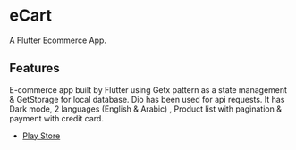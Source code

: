 # eCart

A Flutter Ecommerce App.

## Features

E-commerce app built by Flutter using Getx pattern as a state management & GetStorage for local database.
Dio has been used for api requests.
It has Dark mode, 2 languages (English & Arabic) , Product list with pagination & payment with credit card.

- [Play Store](https://play.google.com/store/apps/details?id=com.amer.ecart)